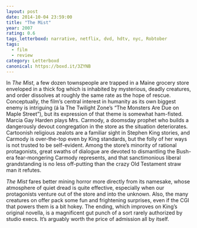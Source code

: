```yaml
---
layout: post 
date: 2014-10-04 23:59:00
title: "The Mist"
year: 2007
rating: 0.6
tags_letterboxd: narrative, netflix, dvd, hdtv, nyc, Robtober
tags:
  - film
  - review
category: Letterboxd
canonical: https://boxd.it/3ZYNB
---
```


In <cite>The Mist</cite>, a few dozen townspeople are trapped in a Maine grocery store enveloped in a thick fog which is inhabited by mysterious, deadly creatures, and order dissolves at roughly the same rate as the hope of rescue. Conceptually, the film’s central interest in humanity as its own biggest enemy is intriguing (á la The Twilight Zone’s “The Monsters Are Due on Maple Street”), but its expression of that theme is somewhat ham-fisted. Marcia Gay Harden plays Mrs. Carmody, a doomsday prophet who builds a dangerously devout congregation in the store as the situation deteriorates. Cartoonish religious zealots are a familiar sight in Stephen King stories, and Carmody is over-the-top even by King standards, but the folly of her ways is not trusted to be self-evident. Among the store’s minority of rational protagonists, great swaths of dialogue are devoted to dismantling the Bush-era fear-mongering Carmody represents, and that sanctimonious liberal grandstanding is no less off-putting than the crazy Old Testament straw man it refutes.

<cite>The Mist</cite> fares better mining horror more directly from its namesake, whose atmosphere of quiet dread is quite effective, especially when our protagonists venture out of the store and into the unknown. Also, the many creatures on offer pack some fun and frightening surprises, even if the CGI that powers them is a bit hokey. The ending, which improves on King’s original novella, is a magnificent gut punch of a sort rarely authorized by studio execs. It’s arguably worth the price of admission all by itself.